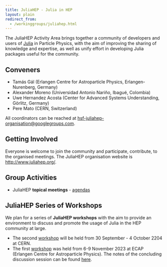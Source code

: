 ```yaml
---
title: JuliaHEP - Julia in HEP
layout: plain
redirect_from:
  - /workinggroups/juliahep.html
---
```


The JuliaHEP Activity Area brings together a community of developers and users of [Julia](https://julialang.org) in Particle Physics, 
with the aim of improving the sharing of knowledge and expertise, as well as unify effort in developing Julia packages useful for the community.

## Conveners

- Tamás Gál (Erlangen Centre for Astroparticle Physics, Erlangen-Nurenberg, Germany)
- Alexander Moreno (Universidad Antonio Nariño, Ibagué, Colombia)
- Uwe Hernandez Acosta (Center for Advanced Systems Understanding, Görlitz, Germany)
- Pere Mato (CERN, Switzerland)

All coordinators can be reached at <hsf-juliahep-organisation@googlegroups.com>.

## Getting Involved

Everyone is welcome to join the community and participate, contribute, to the organised meetings.
The JuliaHEP organisation website is <http://www.juliahep.org/>.

## Group Activities

- JuliaHEP **topical meetings** - [agendas](https://indico.cern.ch/category/16956/)

## JuliaHEP Series of Workshops

We plan for a series of **JuliaHEP workshops** with the aim to provide an environment to discuss and promote the usage of Julia in the HEP community at large.

- The second [workshop](https://indico.cern.ch/e/juliahep2024) will be held from 30 September - 4 October 2204 at CERN.
- The first [workshop](https://indico.cern.ch/event/1292759/) was held from 6-9 November 2023 at ECAP (Erlangen Centre for Astroparticle Physics). The notes of the concluding discussion session can be found [here](https://notes.desy.de/s/EE_fpNX-T).
